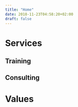 ```yaml
---
title: "Home"
date: 2018-11-23T04:58:20+02:00
draft: false
---
```


# Services

## Training

## Consulting

# Values
